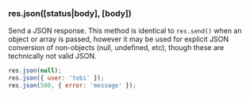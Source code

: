<h3 id='res.json'>res.json([status|body], [body])</h3>

Send a JSON response. This method is identical to `res.send()` when an object or array is passed, however it may be used for explicit JSON conversion of non-objects (null, undefined, etc), though these are technically not valid JSON.

```js
res.json(null);
res.json({ user: 'tobi' });
res.json(500, { error: 'message' });
```

